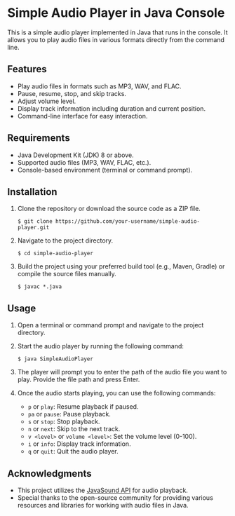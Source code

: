 # Simple Audio Player in Java Console

This is a simple audio player implemented in Java that runs in the console. It allows you to play audio files in various formats directly from the command line.

## Features

- Play audio files in formats such as MP3, WAV, and FLAC.
- Pause, resume, stop, and skip tracks.
- Adjust volume level.
- Display track information including duration and current position.
- Command-line interface for easy interaction.

## Requirements

- Java Development Kit (JDK) 8 or above.
- Supported audio files (MP3, WAV, FLAC, etc.).
- Console-based environment (terminal or command prompt).

## Installation

1. Clone the repository or download the source code as a ZIP file.

   ```
   $ git clone https://github.com/your-username/simple-audio-player.git
   ```

2. Navigate to the project directory.

   ```
   $ cd simple-audio-player
   ```

3. Build the project using your preferred build tool (e.g., Maven, Gradle) or compile the source files manually.

   ```
   $ javac *.java
   ```

## Usage

1. Open a terminal or command prompt and navigate to the project directory.

2. Start the audio player by running the following command:

   ```
   $ java SimpleAudioPlayer
   ```

3. The player will prompt you to enter the path of the audio file you want to play. Provide the file path and press Enter.

4. Once the audio starts playing, you can use the following commands:

   - `p` or `play`: Resume playback if paused.
   - `pa` or `pause`: Pause playback.
   - `s` or `stop`: Stop playback.
   - `n` or `next`: Skip to the next track.
   - `v <level>` or `volume <level>`: Set the volume level (0-100).
   - `i` or `info`: Display track information.
   - `q` or `quit`: Quit the audio player.


## Acknowledgments

- This project utilizes the [JavaSound API](https://docs.oracle.com/en/java/javase/15/docs/api/java.desktop/javax/sound/sampled/package-summary.html) for audio playback.
- Special thanks to the open-source community for providing various resources and libraries for working with audio files in Java.
